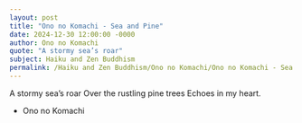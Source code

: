 ```yaml
---
layout: post
title: "Ono no Komachi - Sea and Pine"
date: 2024-12-30 12:00:00 -0000
author: Ono no Komachi
quote: "A stormy sea’s roar"
subject: Haiku and Zen Buddhism
permalink: /Haiku and Zen Buddhism/Ono no Komachi/Ono no Komachi - Sea and Pine
---
```


A stormy sea’s roar
Over the rustling pine trees
Echoes in my heart.

- Ono no Komachi
